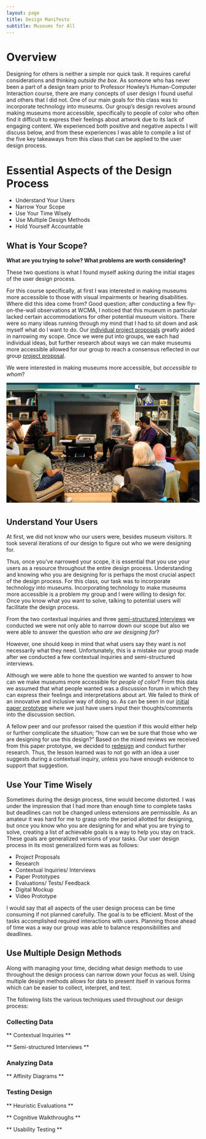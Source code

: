 ```yaml
---
layout: page
title: Design Manifesto 
subtitle: Museums for All 
---
```


# Overview 
Designing for others is neither a simple nor quick task. It requires careful considerations and thinking *outside the box*. As someone who has never been a part of a design team prior to Professor Howley’s Human-Computer Interaction course, there are many concepts of user design I found useful and others that I did not. One of our main goals for this class was to incorporate technology into museums. Our group’s design revolves around making museums more accessible, specifically to people of color who often find it difficult to express their feelings about artwork due to its lack of engaging content. We experienced both positive and negative aspects I will discuss below, and from these experiences I was able to compile a list of the five key takeaways from this class that can be applied to the user design process. 
  
# Essential Aspects of the Design Process
* Understand Your Users
* Narrow Your Scope 
* Use Your Time Wisely 
* Use Multiple Design Methods 
* Hold Yourself Accountable 

## What is Your Scope? 

**What are you trying to solve? What problems are worth considering?** 

These two questions is what I found myself asking during the initial stages of the user design process. 

For this course specifically, at first I was interested in making museums more accessible to those with visual impairments or hearing disabilities. Where did this idea come from? Good question; after conducting a few fly-on-the-wall observations at WCMA, I noticed that this museum in particular lacked certain accommodations for other potential museum visitors. There were so many ideas running through my mind that I had to sit down and ask myself what do I want to do. Our [individual project proposals](https://elvira-alonso.github.io/project-proposal/) greatly aided in narrowing my scope. Once we were put into groups, we each had individual ideas, but further research about ways we can make museums more accessible allowed for our group to reach a consensus reflected in our group [project proposal](https://museumsforall.github.io/project-proposal/). 

We were interested in making museums more accessible, but *accessible to whom*? 

<p align="center">
  <img src="/img/museum.png">
</p>


## Understand Your Users 

At first, we did not know who our users were, besides museum visitors. It took several iterations of our design to figure out who we were designing for. 

Thus, once you’ve narrowed your scope, it is essential that you use your users as a resource throughout the entire design process. Understanding and knowing who you are designing for is perhaps the most crucial aspect of the design process. For this class, our task was to incorporate technology into museums. Incorporating technology to make museums more accessible is a problem my group and I were willing to design for. Once you know what you want to solve, talking to potential users will facilitate the design process. 

From the two contextual inquiries and three [semi-structured interviews](https://museumsforall.github.io/2018-10-04-contextual-inquiry-review/) we conducted we were not only able to narrow down our scope but also we were able to answer the question *who are we designing for*?  

However, one should keep in mind that what users say they want is not necessarily what they need. Unfortunately, this is a mistake our group made after we conducted a few contextual inquiries and semi-structured interviews. 

Although we were able to hone the question we wanted to answer to how can we make museums more accessible for *people of color*? From this data we assumed that what people wanted was a discussion forum in which they can express their feelings and interpretations about art. We failed to think of an innovative and inclusive way of doing so. As can be seen in our [initial paper prototype](https://museumsforall.github.io/2018-10-29-Paper-Prototype/) where we just have users input their thoughts/comments into the discussion section. 

A fellow peer and our professor raised the question if this would either help or further complicate the situation; “how can we be sure that those who we are designing for use this design?” Based on the mixed reviews we received from this paper prototype, we decided to [redesign](https://museumsforall.github.io/2018-11-01-Design-Review-Revision/) and conduct further research. Thus, the lesson learned was to not go with an idea a user suggests during a contextual inquiry, unless you have enough evidence to support that suggestion. 

## Use Your Time Wisely 
Sometimes during the design process, time would become distorted. I was under the impression that I had more than enough time to complete tasks but deadlines can not be changed unless extensions are permissible. As an amateur it was hard for me to grasp onto the period allotted for designing, but once you know who you are designing for and what you are trying to solve, creating a list of achievable goals is a way to help you stay on track. These goals are generalized versions of your tasks. Our user design process in its most generalized form was as follows:
* Project Proposals 
* Research 
* Contextual Inquiries/ Interviews 
* Paper Prototypes
* Evaluations/ Tests/ Feedback
* Digital Mockup
* Video Prototype 

I would say that all aspects of the user design process can be time consuming if not planned carefully. The goal is to be efficient. Most of the tasks accomplished required interactions with users. Planning those ahead of time was a way our group was able to balance responsibilities and deadlines. 

## Use Multiple Design Methods 
Along with managing your time, deciding what design methods to use throughout the design process can narrow down your focus as well. Using multiple design methods allows for data to present itself in various forms which can be easier to collect, interpret, and test. 

The following lists the various techniques used throughout our design process: 

### Collecting Data 
** Contextual Inquiries **

** Semi-structured Interviews ** 


### Analyzing Data 
** Affinity Diagrams ** 

### Testing Design 
** Heuristic Evaluations **

** Cognitive Walkthroughs **

** Usability Testing ** 

